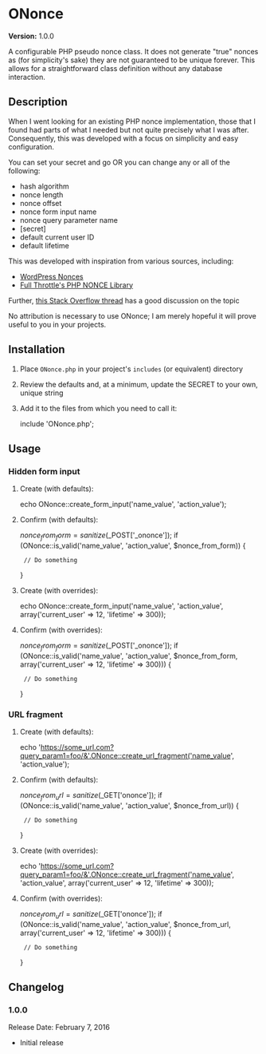 # ONonce #
**Version:** 1.0.0   


A configurable PHP pseudo nonce class.  It does not generate "true" nonces as (for simplicity's sake) they are not guaranteed to be unique forever.  This allows for a straightforward class definition without any database interaction.

## Description ##

When I went looking for an existing PHP nonce implementation, those that I found had parts of what I needed but not quite precisely what I was after.  Consequently, this was developed with a focus on simplicity and easy configuration.  

You can set your secret and go OR you can change any or all of the following:

* hash algorithm
* nonce length
* nonce offset
* nonce form input name
* nonce query parameter name
* [secret]
* default current user ID
* default lifetime

This was developed with inspiration from various sources, including:

* [WordPress Nonces](https://codex.wordpress.org/WordPress_Nonces)
* [Full Throttle's PHP NONCE Library](http://fullthrottledevelopment.com/php-nonce-library)

Further, [this Stack Overflow thread](http://stackoverflow.com/questions/4145531/how-to-create-and-use-nonces/4145848#4145848) has a good discussion on the topic

No attribution is necessary to use ONonce; I am merely hopeful it will prove useful to you in your projects.


## Installation ##

1. Place <code>ONonce.php</code> in your project's <code>includes</code> (or equivalent) directory
2. Review the defaults and, at a minimum, update the SECRET to your own, unique string
3. Add it to the files from which you need to call it:

    include 'ONonce.php';

## Usage ##

### Hidden form input ###

1. Create (with defaults):

    echo ONonce::create_form_input('name_value', 'action_value');  

2. Confirm (with defaults):

    $nonce_from_form = sanitize($_POST['_ononce']);
    if (ONonce::is_valid('name_value', 'action_value', $nonce_from_form))
    {
  
        // Do something  
  
    }  
    
3. Create (with overrides):

    echo ONonce::create_form_input('name_value', 'action_value', array('current_user' => 12, 'lifetime' => 300));

4. Confirm (with overrides):

    $nonce_from_form = sanitize($_POST['_ononce']);
    if (ONonce::is_valid('name_value', 'action_value', $nonce_from_form, array('current_user' => 12, 'lifetime' => 300)))
    {
    
        // Do something
        	
    }

### URL fragment ###

1. Create (with defaults):

    echo 'https://some_url.com?query_param1=foo/&'.ONonce::create_url_fragment('name_value', 'action_value');

2. Confirm (with defaults):

    $nonce_from_url = sanitize($_GET['ononce']);
    if (ONonce::is_valid('name_value', 'action_value', $nonce_from_url))
    { 
  
        // Do something  
  
    }
    
3. Create (with overrides):

    echo 'https://some_url.com?query_param1=foo/&'.ONonce::create_url_fragment('name_value', 'action_value', array('current_user' => 12, 'lifetime' => 300));
    
4. Confirm (with overrides):

    $nonce_from_url = sanitize($_GET['ononce']);
    if (ONonce::is_valid('name_value', 'action_value', $nonce_from_url, array('current_user' => 12, 'lifetime' => 300)))
    {
  
        // Do something  
  
    }
    
## Changelog ##

### 1.0.0 ###
Release Date: February 7, 2016

* Initial release
